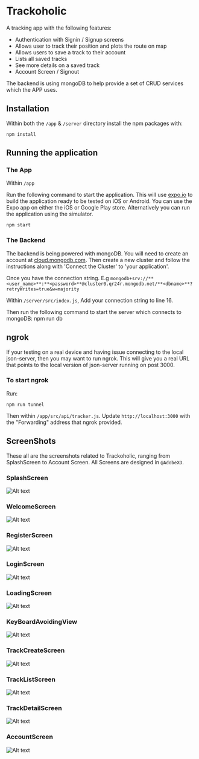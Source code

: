 # Trackoholic

A tracking app with the following features:

- Authentication with Signin / Signup screens
- Allows user to track their position and plots the route on map
- Allows users to save a track to their account
- Lists all saved tracks
- See more details on a saved track
- Account Screen / Signout

The backend is using mongoDB to help provide a set of CRUD services which the APP uses.

## Installation

Within both the `/app` & `/server` directory install the npm packages with:

    npm install

## Running the application

### The App

Within `/app`

Run the following command to start the application. This will use [expo.io](https://expo.io/) to build the application ready to be tested on iOS or Android. You can use the Expo app on either the iOS or Google Play store. Alternatively you can run the application using the simulator.

    npm start

### The Backend

The backend is being powered with mongoDB. You will need to create an account at [cloud.mongodb.com](https://cloud.mongodb.com/). Then create a new cluster and follow the instructions along with 'Connect the Cluster' to 'your application'.

Once you have the connection string. E.g `mongodb+srv://**<user_name>**:**<password>**@cluster0.qr24r.mongodb.net/**<dbname>**?retryWrites=true&w=majority`

Within `/server/src/index.js`, Add your connection string to line 16.

Then run the following command to start the server which connects to mongoDB:
npm run db

## ngrok

If your testing on a real device and having issue connecting to the local json-server, then you may want to run ngrok. This will give you a real URL that points to the local version of json-server running on post 3000.

### To start ngrok

Run:

    npm run tunnel

Then within `/app/src/api/tracker.js`. Update `http://localhost:3000` with the "Forwarding" address that ngrok provided.

## ScreenShots

These all are the screenshots related to Trackoholic, ranging from SplashScreen to Account Screen. All Screens are designed in `@AdobeXD`.

### SplashScreen
![Alt text](https://github.com/damakvarshney/Trackoholic/blob/master/ScreenShots/SplashScreen.png?raw=true "SplashScreen")

### WelcomeScreen
![Alt text](https://github.com/damakvarshney/Trackoholic/blob/master/ScreenShots/WelcomeScreen.png?raw=true "SplashScreen")

### RegisterScreen
![Alt text](https://github.com/damakvarshney/Trackoholic/blob/master/ScreenShots/RegisterScreen.png?raw=true "SplashScreen")

### LoginScreen
![Alt text](https://github.com/damakvarshney/Trackoholic/blob/master/ScreenShots/LoginScreen.png?raw=true "SplashScreen")

### LoadingScreen
![Alt text](https://github.com/damakvarshney/Trackoholic/blob/master/ScreenShots/LoadingScreen.png?raw=true "SplashScreen")

### KeyBoardAvoidingView
![Alt text](https://github.com/damakvarshney/Trackoholic/blob/master/ScreenShots/KeyBoardAvoidingView.png?raw=true "SplashScreen")

### TrackCreateScreen
![Alt text](https://github.com/damakvarshney/Trackoholic/blob/master/ScreenShots/TrackCreateScreen.png?raw=true "SplashScreen")

### TrackListScreen
![Alt text](https://github.com/damakvarshney/Trackoholic/blob/master/ScreenShots/Android%20Emulator%20-%20R_play_5554%2010_12_2020%206_43_09%20PM.png?raw=true "SplashScreen")

### TrackDetailScreen
![Alt text](https://github.com/damakvarshney/Trackoholic/blob/master/ScreenShots/Android%20Emulator%20-%20R_play_5554%2010_12_2020%206_43_53%20PM.png?raw=true "SplashScreen")

### AccountScreen
![Alt text](https://github.com/damakvarshney/Trackoholic/blob/master/ScreenShots/AccountScreen.png?raw=true "SplashScreen")




